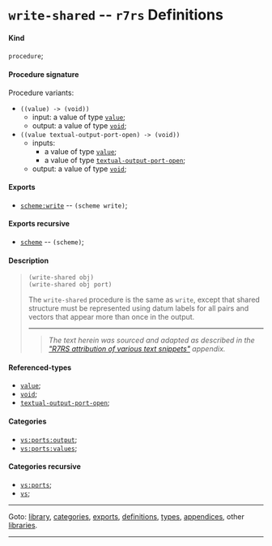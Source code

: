 

<a id='definition__r7rs__write-shared'></a>

# `write-shared` -- `r7rs` Definitions


<a id='definition__r7rs__write-shared__kind'></a>

#### Kind

`procedure`;


<a id='definition__r7rs__write-shared__procedure-signature'></a>

#### Procedure signature

Procedure variants:
 * `((value) -> (void))`
   * input: a value of type [`value`](../../r7rs/types/value.md#type__r7rs__value);
   * output: a value of type [`void`](../../r7rs/types/void.md#type__r7rs__void);
 * `((value textual-output-port-open) -> (void))`
   * inputs:
     * a value of type [`value`](../../r7rs/types/value.md#type__r7rs__value);
     * a value of type [`textual-output-port-open`](../../r7rs/types/textual-output-port-open.md#type__r7rs__textual-output-port-open);
   * output: a value of type [`void`](../../r7rs/types/void.md#type__r7rs__void);


<a id='definition__r7rs__write-shared__exports'></a>

#### Exports

 * [`scheme:write`](../../r7rs/exports/scheme_3a_write.md#export__r7rs__scheme_3a_write) -- `(scheme write)`;


<a id='definition__r7rs__write-shared__exports-recursive'></a>

#### Exports recursive

 * [`scheme`](../../r7rs/exports/scheme.md#export__r7rs__scheme) -- `(scheme)`;


<a id='definition__r7rs__write-shared__description'></a>

#### Description

> ````
> (write-shared obj)
> (write-shared obj port)
> ````
> 
> 
> The `write-shared` procedure is the same as `write`, except that
> shared structure must be represented using datum labels for all pairs
> and vectors that appear more than once in the output.
> 
> 
> ----
> > *The text herein was sourced and adapted as described in the ["R7RS attribution of various text snippets"](../../r7rs/appendices/attribution.md#appendix__r7rs__attribution) appendix.*


<a id='definition__r7rs__write-shared__referenced-types'></a>

#### Referenced-types

 * [`value`](../../r7rs/types/value.md#type__r7rs__value);
 * [`void`](../../r7rs/types/void.md#type__r7rs__void);
 * [`textual-output-port-open`](../../r7rs/types/textual-output-port-open.md#type__r7rs__textual-output-port-open);


<a id='definition__r7rs__write-shared__categories'></a>

#### Categories

 * [`vs:ports:output`](../../r7rs/categories/vs_3a_ports_3a_output.md#category__r7rs__vs_3a_ports_3a_output);
 * [`vs:ports:values`](../../r7rs/categories/vs_3a_ports_3a_values.md#category__r7rs__vs_3a_ports_3a_values);


<a id='definition__r7rs__write-shared__categories-recursive'></a>

#### Categories recursive

 * [`vs:ports`](../../r7rs/categories/vs_3a_ports.md#category__r7rs__vs_3a_ports);
 * [`vs`](../../r7rs/categories/vs.md#category__r7rs__vs);

----

Goto: [library](../../r7rs/_index.md#library__r7rs), [categories](../../r7rs/categories/_index.md#toc__r7rs__categories), [exports](../../r7rs/exports/_index.md#toc__r7rs__exports), [definitions](../../r7rs/definitions/_index.md#toc__r7rs__definitions), [types](../../r7rs/types/_index.md#toc__r7rs__types), [appendices](../../r7rs/appendices/_index.md#toc__r7rs__appendices), other [libraries](../../_libraries.md#toc__libraries).

----


